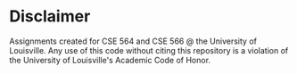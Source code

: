 # Disclaimer
Assignments created for CSE 564 and CSE 566 @ the University of Louisville. Any use of this code without citing this repository is a violation of the University of Louisville's Academic Code of Honor.
